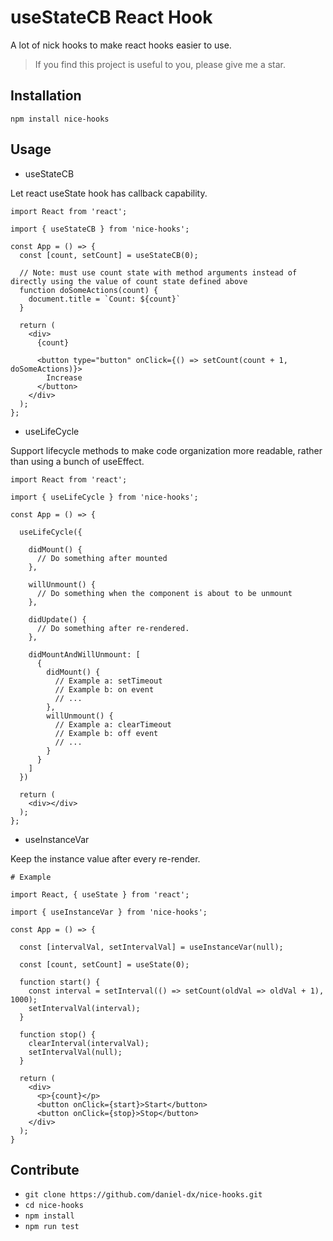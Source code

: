 # useStateCB React Hook

A lot of nick hooks to make react hooks easier to use.

> If you find this project is useful to you, please give me a star.

## Installation

`npm install nice-hooks`

## Usage

- useStateCB

Let react useState hook has callback capability.

```
import React from 'react';

import { useStateCB } from 'nice-hooks';

const App = () => {
  const [count, setCount] = useStateCB(0);

  // Note: must use count state with method arguments instead of directly using the value of count state defined above
  function doSomeActions(count) {
    document.title = `Count: ${count}`
  }

  return (
    <div>
      {count}

      <button type="button" onClick={() => setCount(count + 1, doSomeActions)}>
        Increase
      </button>
    </div>
  );
};
```

- useLifeCycle

Support lifecycle methods to make code organization more readable, rather than using a bunch of useEffect.

```
import React from 'react';

import { useLifeCycle } from 'nice-hooks';

const App = () => {
  
  useLifeCycle({

    didMount() {
      // Do something after mounted
    },

    willUnmount() {
      // Do something when the component is about to be unmount
    },

    didUpdate() {
      // Do something after re-rendered.
    },

    didMountAndWillUnmount: [
      {
        didMount() {
          // Example a: setTimeout
          // Example b: on event
          // ...
        },
        willUnmount() {
          // Example a: clearTimeout
          // Example b: off event 
          // ...
        }
      }
    ]
  })

  return (
    <div></div>
  );
};
```

- useInstanceVar

Keep the instance value after every re-render.

```
# Example

import React, { useState } from 'react';

import { useInstanceVar } from 'nice-hooks';

const App = () => {

  const [intervalVal, setIntervalVal] = useInstanceVar(null);

  const [count, setCount] = useState(0);

  function start() {
    const interval = setInterval(() => setCount(oldVal => oldVal + 1), 1000);
    setIntervalVal(interval);
  }

  function stop() {
    clearInterval(intervalVal);
    setIntervalVal(null);
  }

  return (
    <div>
      <p>{count}</p>
      <button onClick={start}>Start</button>
      <button onClick={stop}>Stop</button>
    </div>
  );
}

```

## Contribute

* `git clone https://github.com/daniel-dx/nice-hooks.git`
* `cd nice-hooks`
* `npm install`
* `npm run test`
